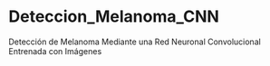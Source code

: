 # Deteccion_Melanoma_CNN
Detección de Melanoma Mediante una Red Neuronal Convolucional Entrenada con Imágenes
